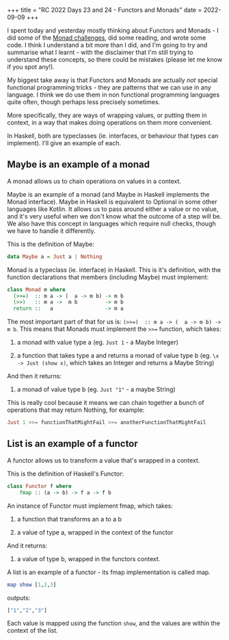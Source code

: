 +++
title = "RC 2022 Days 23 and 24 - Functors and Monads"
date = 2022-09-09
+++

I spent today and yesterday mostly thinking about Functors and Monads - I did some of the [Monad challenges](https://mightybyte.github.io/monad-challenges/), did some reading, and wrote some code.  I think I understand a bit more than I did, and I'm going to try and summarise what I learnt - with the disclaimer that I'm still trying to understand these concepts, so there could be mistakes (please let me know if you spot any!).

My biggest take away is that Functors and Monads are actually *not* special functional programming tricks - they are patterns that we can use in any language.  I think we do use them in non functional programming languages quite often, though perhaps less precisely sometimes.  

More specifically, they are ways of wrapping values, or putting them in context, in a way that makes doing operations on them more convenient.  

In Haskell, both are typeclasses (ie. interfaces, or behaviour that types can implement).  I'll give an example of each.

## Maybe is an example of a monad

A monad allows us to chain operations on values in a context.  

Maybe is an example of a monad (and Maybe in Haskell implements the Monad interface).  Maybe in Haskell is equivalent to Optional in some other languages like Kotlin.  It allows us to pass around either a value or no value, and it's very useful when we don't know what the outcome of a step will be.  We also have this concept in languages which require null checks, though we have to handle it differently.

This is the definition of Maybe:
```haskell
data Maybe a = Just a | Nothing
```  

Monad is a typeclass (ie. interface) in Haskell.  This is it's definition, with the function declarations that members (including Maybe) must implement:
```haskell
class Monad m where
  (>>=)  :: m a -> (  a -> m b) -> m b
  (>>)   :: m a ->  m b         -> m b
  return ::   a                 -> m a
```

The most important part of that for us is: `(>>=)  :: m a -> (  a -> m b) -> m b`.  This means that Monads must implement the `>>=` function, which takes:

1. a monad with value type a (eg. `Just 1` - a Maybe Integer)

2. a function that takes type a and returns a monad of value type b (eg. `\x -> Just (show x)`, which takes an Integer and returns a Maybe String)

And then it returns:

1. a monad of value type b (eg. `Just "1"` - a maybe String)

This is really cool because it means we can chain together a bunch of operations that may return Nothing, for example:

```haskell
Just 1 >>= functionThatMightFail >>= anotherFunctionThatMightFail
```


## List is an example of a functor

A functor allows us to transform a value that's wrapped in a context.  

This is the definition of Haskell's Functor:
```haskell
class Functor f where
    fmap :: (a -> b) -> f a -> f b
```

 An instance of Functor must implement fmap, which takes:

1. a function that transforms an a to a b

2.  a value of type a, wrapped in the context of the functor

 And it returns:

1. a value of type b, wrapped in the functors context.

 A list is an example of a functor - its fmap implementation is called map.  
```haskell
map show [1,2,3]
```
outputs:
```haskell
["1","2","3"]
```
Each value is mapped using the function `show`, and the values are within the context of the list.
